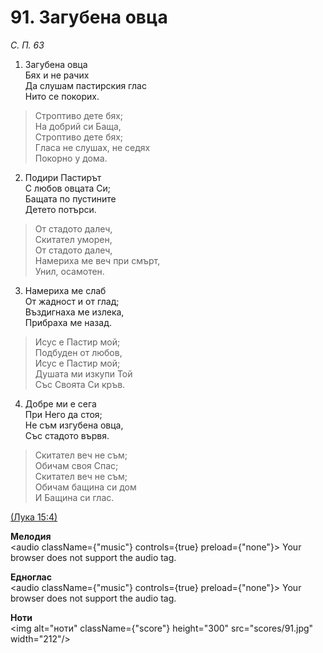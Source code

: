 # 91. Загубена овца  

*С. П. 63*  

1. Загубена овца  
Бях и не рачих  
Да слушам пастирския глас  
Нито се покорих.  

> Строптиво дете бях;  
> На добрий си Баща,  
> Строптиво дете бях;  
> Гласа не слушах, не седях  
> Покорно у дома.  

2. Подири Пастирът  
С любов овцата Си;  
Бащата по пустините  
Детето потърси.  

> От стадото далеч,  
> Скитател уморен,  
> От стадото далеч,  
> Намериха ме веч при смърт,  
> Унил, осамотен.  

3. Намериха ме слаб  
От жадност и от глад;  
Въздигнаха ме излека,  
Прибраха ме назад.  

> Исус е Пастир мой;  
> Подбуден от любов,  
> Исус е Пастир мой;  
> Душата ми изкупи Той  
> Със Своята Си кръв.  

4. Добре ми е сега  
При Него да стоя;  
Не съм изгубена овца,  
Със стадото вървя.  

> Скитател веч не съм;  
> Обичам своя Спас;  
> Скитател веч не съм;  
> Обичам бащина си дом  
> И Бащина си глас.  

[(Лука 15:4)](http://biblia.bg/index.php?k=42&g=15&s=4)  

__Мелодия__  
<audio className={"music"} controls={true} preload={"none"}><source src="mp3/91.mp3" type="audio/mpeg"/>
Your browser does not support the audio tag.
</audio>  

__Едноглас__  
<audio className={"music"} controls={true} preload={"none"}><source src="transp/91.mp3" type="audio/mpeg"/>
Your browser does not support the audio tag.
</audio>  

__Ноти__  
<img alt="ноти" className={"score"} height="300" src="scores/91.jpg" width="212"/>
